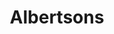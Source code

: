 ---
title: "Albertsons"
url: /albuquerque/albertsons-central-avenue-southwest/
shop: supermarket
---